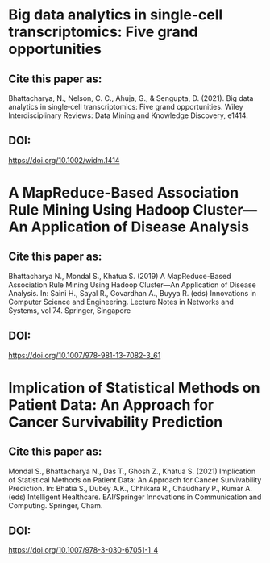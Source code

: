 # Big data analytics in single-cell transcriptomics: Five grand opportunities

## Cite this paper as:
Bhattacharya, N., Nelson, C. C., Ahuja, G., & Sengupta, D. (2021). Big data analytics in single‐cell transcriptomics: Five grand opportunities. Wiley Interdisciplinary Reviews: Data Mining and Knowledge Discovery, e1414.

## DOI:
https://doi.org/10.1002/widm.1414



# A MapReduce-Based Association Rule Mining Using Hadoop Cluster—An Application of Disease Analysis

## Cite this paper as:
Bhattacharya N., Mondal S., Khatua S. (2019) A MapReduce-Based Association Rule Mining Using Hadoop Cluster—An Application of Disease Analysis. In: Saini H., Sayal R., Govardhan A., Buyya R. (eds) Innovations in Computer Science and Engineering. Lecture Notes in Networks and Systems, vol 74. Springer, Singapore

## DOI: 
https://doi.org/10.1007/978-981-13-7082-3_61 



# Implication of Statistical Methods on Patient Data: An Approach for Cancer Survivability Prediction

## Cite this paper as:
Mondal S., Bhattacharya N., Das T., Ghosh Z., Khatua S. (2021) Implication of Statistical Methods on Patient Data: An Approach for Cancer Survivability Prediction. In: Bhatia S., Dubey A.K., Chhikara R., Chaudhary P., Kumar A. (eds) Intelligent Healthcare. EAI/Springer Innovations in Communication and Computing. Springer, Cham. 

## DOI: 
https://doi.org/10.1007/978-3-030-67051-1_4
